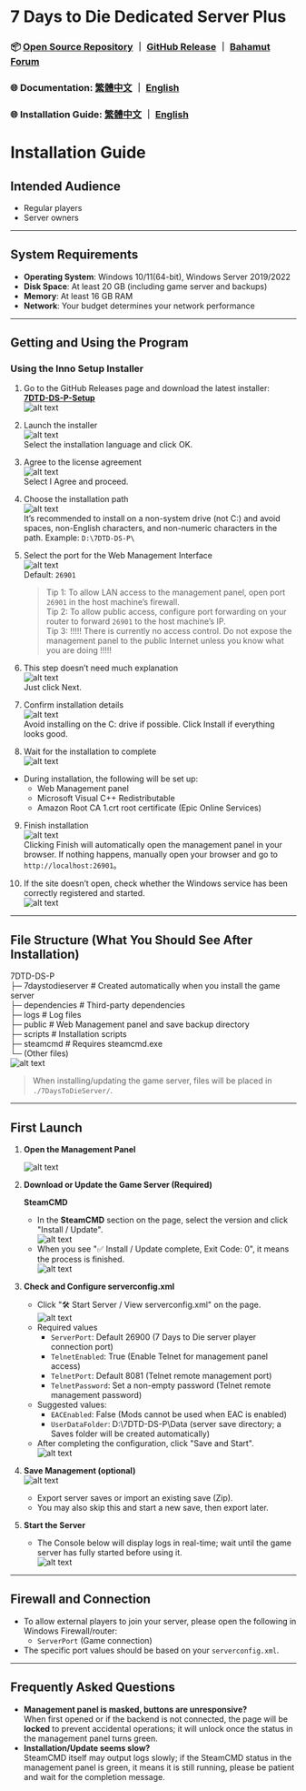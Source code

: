 # 7 Days to Die Dedicated Server Plus

### 📦 [Open Source Repository](https://github.com/waynechen251/7-days-to-die-dedicated-server-plus.git) ｜ [GitHub Release](https://github.com/waynechen251/7-days-to-die-dedicated-server-plus/releases) ｜ [Bahamut Forum](https://forum.gamer.com.tw/Co.php?bsn=24608&sn=6631)

### 🌐 Documentation: [繁體中文](https://github.com/waynechen251/7-days-to-die-dedicated-server-plus/blob/main/readme.md) ｜ [English](https://github.com/waynechen251/7-days-to-die-dedicated-server-plus/blob/main/readme.en.md)

### 🌐 Installation Guide: [繁體中文](https://github.com/waynechen251/7-days-to-die-dedicated-server-plus/blob/main/docs/install.md) ｜ [English](https://github.com/waynechen251/7-days-to-die-dedicated-server-plus/blob/main/docs/install.en.md)

# Installation Guide

## Intended Audience

- Regular players
- Server owners

---

## System Requirements

- **Operating System**: Windows 10/11(64-bit), Windows Server 2019/2022
- **Disk Space**: At least 20 GB (including game server and backups)
- **Memory**: At least 16 GB RAM
- **Network**: Your budget determines your network performance

---

## Getting and Using the Program

### Using the Inno Setup Installer

1. Go to the GitHub Releases page and download the latest installer: **[7DTD-DS-P-Setup](https://github.com/waynechen251/7-days-to-die-dedicated-server-plus/releases)**  
   ![alt text](images/image.png)

2. Launch the installer  
   ![alt text](images/image-1.png)  
   Select the installation language and click OK.

3. Agree to the license agreement  
   ![alt text](images/image-2.png)  
   Select I Agree and proceed.

4. Choose the installation path  
    ![alt text](images/image-3.png)  
    It’s recommended to install on a non-system drive (not C:\) and avoid spaces, non-English characters, and non-numeric characters in the path.
   Example: `D:\7DTD-DS-P\`

5. Select the port for the Web Management Interface  
   ![alt text](images/image-4.png)  
   Default: `26901`

   > Tip 1: To allow LAN access to the management panel, open port `26901` in the host machine’s firewall.  
   > Tip 2: To allow public access, configure port forwarding on your router to forward `26901` to the host machine’s IP.  
   > Tip 3: !!!!! There is currently no access control. Do not expose the management panel to the public Internet unless you know what you are doing !!!!!

6. This step doesn’t need much explanation  
   ![alt text](images/image-5.png)  
   Just click Next.

7. Confirm installation details  
   ![alt text](images/image-6.png)  
   Avoid installing on the C: drive if possible. Click Install if everything looks good.

8. Wait for the installation to complete  
   ![alt text](images/image-7.png)

- During installation, the following will be set up:
  - Web Management panel
  - Microsoft Visual C++ Redistributable
  - Amazon Root CA 1.crt root certificate (Epic Online Services)

9. Finish installation  
    ![alt text](images/image-8.png)  
    Clicking Finish will automatically open the management panel in your browser.
   If nothing happens, manually open your browser and go to `http://localhost:26901`。

10. If the site doesn’t open, check whether the Windows service has been correctly registered and started.  
    ![alt text](images/image-9.png)

---

## File Structure (What You Should See After Installation)

7DTD-DS-P  
├─ 7daystodieserver # Created automatically when you install the game server  
├─ dependencies # Third-party dependencies  
├─ logs # Log files  
├─ public # Web Management panel and save backup directory  
├─ scripts # Installation scripts  
├─ steamcmd # Requires steamcmd.exe  
└─ (Other files)  
![alt text](images/image-10.png)

> When installing/updating the game server, files will be placed in `./7DaysToDieServer/`.

---

## First Launch

1. **Open the Management Panel**

   ![alt text](images/image-11.png)

2. **Download or Update the Game Server (Required)**

   **SteamCMD**

   - In the **SteamCMD** section on the page, select the version and click "Install / Update".  
     ![alt text](images/image-12.png)
   - When you see "✅ Install / Update complete, Exit Code: 0", it means the process is finished.  
     ![alt text](images/image-13.png)

3. **Check and Configure serverconfig.xml**

   - Click "🛠 Start Server / View serverconfig.xml" on the page.  
     ![alt text](images/image-14.png)
   - Required values
     - `ServerPort`: Default 26900 (7 Days to Die server player connection port)
     - `TelnetEnabled`: True (Enable Telnet for management panel access)
     - `TelnetPort`: Default 8081 (Telnet remote management port)
     - `TelnetPassword`: Set a non-empty password (Telnet remote management password)
   - Suggested values:
     - `EACEnabled`: False (Mods cannot be used when EAC is enabled)
     - `UserDataFolder`: D:\7DTD-DS-P\Data (server save directory; a Saves folder will be created automatically)
   - After completing the configuration, click "Save and Start".  
     ![alt text](images/image-15.png)

4. **Save Management (optional)**  
   ![alt text](images/image-17.png)

   - Export server saves or import an existing save (Zip).
   - You may also skip this and start a new save, then export later.

5. **Start the Server**
   - The Console below will display logs in real-time; wait until the game server has fully started before using it.  
     ![alt text](images/image-16.png)

---

## Firewall and Connection

- To allow external players to join your server, please open the following in Windows Firewall/router:
  - `ServerPort` (Game connection)
- The specific port values should be based on your `serverconfig.xml`.

---

## Frequently Asked Questions

- **Management panel is masked, buttons are unresponsive?**  
  When first opened or if the backend is not connected, the page will be **locked** to prevent accidental operations; it will unlock once the status in the management panel turns green.
- **Installation/Update seems slow?**  
  SteamCMD itself may output logs slowly; if the SteamCMD status in the management panel is green, it means it is still running, please be patient and wait for the completion message.
